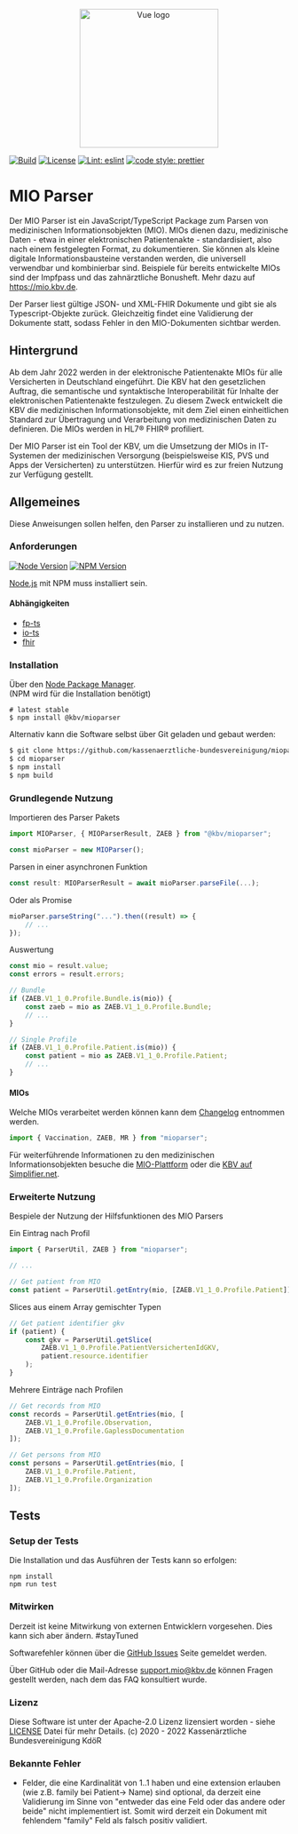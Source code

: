 <p align="center">
    <a href="https://www.kbv.de/" target="_blank" rel="noopener noreferrer"><img width="250" src="https://www.kbv.de/system/layout/logo_kbv.png" alt="Vue logo"></a>
</p>

<p align="center">

[![Build](https://img.shields.io/badge/build-passing-brightgreen?style=flat-square)]()
[![License](https://img.shields.io/badge/License-Apache%202.0-blue.svg?style=flat-square)](https://opensource.org/licenses/Apache-2.0&style=flat-square)
[![Lint: eslint](https://img.shields.io/github/workflow/status/prettier/prettier/Lint?label=Lint&style=flat-square)]()
[![code style: prettier](https://img.shields.io/badge/code_style-prettier-ff69b4.svg?style=flat-square)](https://github.com/prettier/prettier)
</p>

# MIO Parser 

Der MIO Parser ist ein JavaScript/TypeScript Package zum Parsen von medizinischen Informationsobjekten (MIO). 
MIOs dienen dazu, medizinische Daten - etwa in einer elektronischen Patientenakte - standardisiert, also nach einem festgelegten Format, zu dokumentieren. 
Sie können als kleine digitale Informationsbausteine verstanden werden, die universell verwendbar und kombinierbar sind. 
Beispiele für bereits entwickelte MIOs sind der Impfpass und das zahnärztliche Bonusheft. Mehr dazu auf https://mio.kbv.de. 

Der Parser liest gültige JSON- und XML-FHIR Dokumente und gibt sie als Typescript-Objekte zurück. Gleichzeitig findet eine Validierung der Dokumente statt, sodass Fehler 
in den MIO-Dokumenten sichtbar werden. 

## Hintergrund 

Ab dem Jahr 2022 werden in der elektronische Patientenakte MIOs für alle Versicherten in Deutschland eingeführt. 
Die KBV hat den gesetzlichen Auftrag, die semantische und syntaktische Interoperabilität für Inhalte der elektronischen Patientenakte festzulegen. 
Zu diesem Zweck entwickelt die KBV die medizinischen Informationsobjekte, mit dem Ziel einen einheitlichen Standard zur Übertragung und Verarbeitung von medizinischen Daten zu definieren.
Die MIOs werden in HL7® FHIR® profiliert. 

Der MIO Parser ist ein Tool der KBV, um die Umsetzung der MIOs in IT-Systemen der medizinischen Versorgung (beispielsweise KIS, PVS und Apps der Versicherten) zu unterstützen.
Hierfür wird es zur freien Nutzung zur Verfügung gestellt. 

## Allgemeines 

Diese Anweisungen sollen helfen, den Parser zu installieren und zu nutzen. 

### Anforderungen 

[![Node Version](http://img.shields.io/badge/node-<=12.19.0-brightgreen.svg?style=flat-square)](https://nodejs.org/)
[![NPM Version](https://img.shields.io/npm/v/npm.svg?style=flat-square)]()

<a href="http://nodejs.org" target="_blank">Node.js</a> mit NPM muss installiert sein. 

#### Abhängigkeiten 

-   [fp-ts](https://www.npmjs.com/package/fp-ts)
-   [io-ts](https://www.npmjs.com/package/io-ts)
-   [fhir](https://www.npmjs.com/package/fhir)

### Installation 

Über den <a href="https://www.npmjs.com/@kbv/mioparser">Node Package Manager</a>.  <br/>
(NPM wird für die Installation benötigt)

```shell
# latest stable
$ npm install @kbv/mioparser
```

Alternativ kann die Software selbst über Git geladen und gebaut werden: 

```bash
$ git clone https://github.com/kassenaerztliche-bundesvereinigung/mioparser.git
$ cd mioparser
$ npm install
$ npm build
```

### Grundlegende Nutzung 

Importieren des Parser Pakets

```typescript javascript
import MIOParser, { MIOParserResult, ZAEB } from "@kbv/mioparser";

const mioParser = new MIOParser();
```

Parsen in einer asynchronen Funktion

```typescript
const result: MIOParserResult = await mioParser.parseFile(...);
```

Oder als Promise

```typescript
mioParser.parseString("...").then((result) => {
    // ...
});
```

Auswertung

```typescript
const mio = result.value;
const errors = result.errors;

// Bundle
if (ZAEB.V1_1_0.Profile.Bundle.is(mio)) {
    const zaeb = mio as ZAEB.V1_1_0.Profile.Bundle;
    // ...
}

// Single Profile
if (ZAEB.V1_1_0.Profile.Patient.is(mio)) {
    const patient = mio as ZAEB.V1_1_0.Profile.Patient;
    // ...
}
```

#### MIOs 

Welche MIOs verarbeitet werden können kann dem [Changelog](https://github.com/kassenaerztliche-bundesvereinigung/MIOParser/blob/master/CHANGELOG.md) entnommen werden.

```typescript
import { Vaccination, ZAEB, MR } from "mioparser";
```

Für weiterführende Informationen zu den medizinischen Informationsobjekten besuche die <a href="https://mio.kbv.de/">MIO-Plattform</a> oder die <a href="https://simplifier.net/organization/kassenrztlichebundesvereinigungkbv/~projects">KBV auf Simplifier.net</a>.

### Erweiterte Nutzung 

Bespiele der Nutzung der Hilfsfunktionen des MIO Parsers

Ein Eintrag nach Profil

```typescript
import { ParserUtil, ZAEB } from "mioparser";

// ...

// Get patient from MIO
const patient = ParserUtil.getEntry(mio, [ZAEB.V1_1_0.Profile.Patient]);
```

Slices aus einem Array gemischter Typen

```typescript
// Get patient identifier gkv
if (patient) {
    const gkv = ParserUtil.getSlice(
        ZAEB.V1_1_0.Profile.PatientVersichertenIdGKV,
        patient.resource.identifier
    );
}
```

Mehrere Einträge nach Profilen

```typescript
// Get records from MIO
const records = ParserUtil.getEntries(mio, [
    ZAEB.V1_1_0.Profile.Observation,
    ZAEB.V1_1_0.Profile.GaplessDocumentation
]);

// Get persons from MIO
const persons = ParserUtil.getEntries(mio, [
    ZAEB.V1_1_0.Profile.Patient,
    ZAEB.V1_1_0.Profile.Organization
]);
```

## Tests

### Setup der Tests
Die Installation und das Ausführen der Tests kann so erfolgen:

```shell script
npm install
npm run test
```

### Mitwirken 

Derzeit ist keine Mitwirkung von externen Entwicklern vorgesehen. Dies kann sich aber ändern. #stayTuned

Softwarefehler können über die [GitHub Issues](https://github.com/kassenaerztliche-bundesvereinigung/MIOParser/issues) Seite gemeldet werden.

Über GitHub oder die Mail-Adresse support.mio@kbv.de können Fragen gestellt werden, nach dem das FAQ konsultiert wurde.

### Lizenz 

Diese Software ist unter der Apache-2.0 Lizenz lizensiert worden - siehe <a href="./LICENSE">LICENSE</a> Datei für mehr Details. 
(c) 2020 - 2022 Kassenärztliche Bundesvereinigung KdöR

### Bekannte Fehler 
* Felder, die eine Kardinalität von 1..1 haben und eine extension erlauben (wie z.B. family bei Patient-> Name) sind optional, da derzeit eine Validierung im Sinne von "entweder das eine Feld oder das andere oder beide" nicht implementiert ist. Somit wird derzeit ein Dokument mit fehlendem "family" Feld als falsch positiv validiert.
